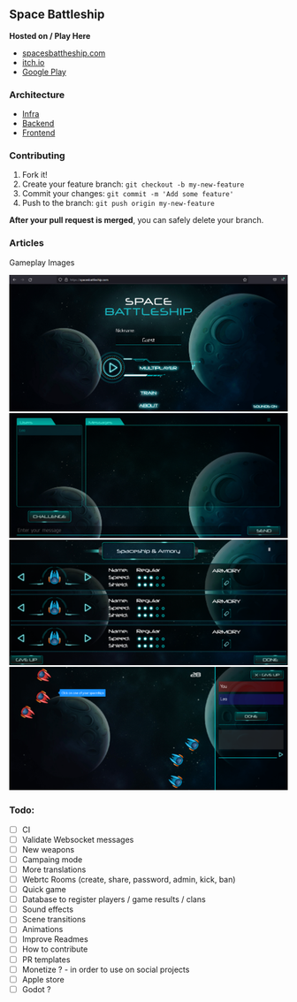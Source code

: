 ## Space Battleship

**Hosted on / Play Here**

- [spacesbattheship.com](https://spacesbattleship.com/)
- [itch.io](https://karran.itch.io/space-battleship)
- [Google Play](https://play.google.com/store/apps/details?id=com.spacebattleship.app)

### Architecture

- [Infra](./infra)
- [Backend](./node_server)
- [Frontend](./phaser_game)

### Contributing

1. Fork it!
2. Create your feature branch: `git checkout -b my-new-feature`
3. Commit your changes: `git commit -m 'Add some feature'`
4. Push to the branch: `git push origin my-new-feature`

**After your pull request is merged**, you can safely delete your branch.

### Articles

Gameplay Images

![NEW GAME](gameplay-image/newgame.png?raw=true "NEW GAME")
![NEW GAME](gameplay-image/WAITING.png?raw=true "NEW GAME")
![NEW GAME](gameplay-image/CHOOSESPACESHIP.png?raw=true "NEW GAME")
![NEW GAME](gameplay-image/GAMEPLAY.png?raw=true "NEW GAME")


### Todo:

- [ ] CI
- [ ] Validate Websocket messages
- [ ] New weapons
- [ ] Campaing mode
- [ ] More translations
- [ ] Webrtc Rooms (create, share, password, admin, kick, ban)
- [ ] Quick game
- [ ] Database to register players / game results / clans
- [ ] Sound effects
- [ ] Scene transitions
- [ ] Animations
- [ ] Improve Readmes
- [ ] How to contribute
- [ ] PR templates
- [ ] Monetize ? - in order to use on social projects
- [ ] Apple store
- [ ] Godot ?
